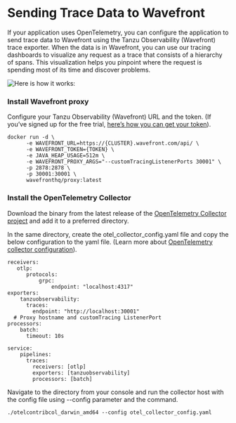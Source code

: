 # Sending Trace Data to Wavefront

If your application uses OpenTelemetry, you can configure the application to send trace data to Wavefront using the
Tanzu Observability (Wavefront) trace exporter. When the data is in Wavefront, you can use our tracing dashboards to
visualize any request as a trace that consists of a hierarchy of spans. This visualization helps you pinpoint where the
request is spending most of its time and discover problems.

![Here is how it works:](https://raw.githubusercontent.com/wavefrontHQ/opentelemetry-examples/main/TraceFlow.png?raw=true)

### Install Wavefront proxy
Configure your Tanzu Observability (Wavefront) URL and the token. (If you’ve signed up for the free trial, [here’s how you can get your token](https://docs.wavefront.com/users_account_managing.html#generate-an-api-token)).
```
docker run -d \
      -e WAVEFRONT_URL=https://{CLUSTER}.wavefront.com/api/ \
      -e WAVEFRONT_TOKEN={TOKEN} \
      -e JAVA_HEAP_USAGE=512m \
      -e WAVEFRONT_PROXY_ARGS="--customTracingListenerPorts 30001" \
      -p 2878:2878 \
      -p 30001:30001 \
      wavefronthq/proxy:latest
```

### Install the OpenTelemetry Collector
Download the binary from the latest release of the [OpenTelemetry Collector project](https://github.com/open-telemetry/opentelemetry-collector-contrib/releases) and add it to a preferred directory.

In the same directory, create the otel_collector_config.yaml file and copy the below configuration to the yaml file. (Learn more about [OpenTelemetry collector configuration](https://opentelemetry.io/docs/collector/configuration/)).

```
receivers:
   otlp:
      protocols:
          grpc:
              endpoint: "localhost:4317"
exporters:
    tanzuobservability:
      traces:
        endpoint: "http://localhost:30001" 
  # Proxy hostname and customTracing ListenerPort
processors:
    batch:
      timeout: 10s
      
service:
    pipelines:
      traces:
        receivers: [otlp]
        exporters: [tanzuobservability]
        processors: [batch]
```

Navigate to the directory from your console and run the collector host with the config file using --config parameter and the command.
```
./otelcontribcol_darwin_amd64 --config otel_collector_config.yaml
```
